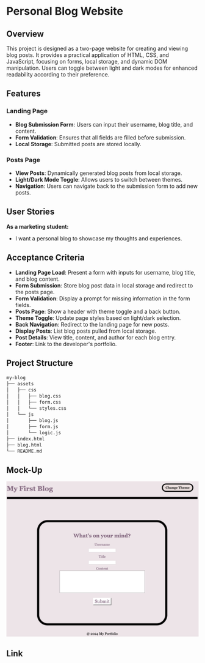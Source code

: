 # Personal Blog Website

## Overview
This project is designed as a two-page website for creating and viewing blog posts. It provides a practical application of HTML, CSS, and JavaScript, focusing on forms, local storage, and dynamic DOM manipulation. Users can toggle between light and dark modes for enhanced readability according to their preference.

## Features

### Landing Page
- **Blog Submission Form**: Users can input their username, blog title, and content.
- **Form Validation**: Ensures that all fields are filled before submission.
- **Local Storage**: Submitted posts are stored locally.

### Posts Page
- **View Posts**: Dynamically generated blog posts from local storage.
- **Light/Dark Mode Toggle**: Allows users to switch between themes.
- **Navigation**: Users can navigate back to the submission form to add new posts.

## User Stories

**As a marketing student:**
- I want a personal blog to showcase my thoughts and experiences.

## Acceptance Criteria

- **Landing Page Load**: Present a form with inputs for username, blog title, and blog content.
- **Form Submission**: Store blog post data in local storage and redirect to the posts page.
- **Form Validation**: Display a prompt for missing information in the form fields.
- **Posts Page**: Show a header with theme toggle and a back button.
- **Theme Toggle**: Update page styles based on light/dark selection.
- **Back Navigation**: Redirect to the landing page for new posts.
- **Display Posts**: List blog posts pulled from local storage.
- **Post Details**: View title, content, and author for each blog entry.
- **Footer**: Link to the developer's portfolio.

## Project Structure
```
my-blog
├── assets
│   ├── css
│   │   ├── blog.css
│   │   ├── form.css
│   │   └── styles.css
│   └── js
│       ├── blog.js
│       ├── form.js
│       └── logic.js
├── index.html
├── blog.html
└── README.md
```

## Mock-Up
![alt text](image.png)

## Link